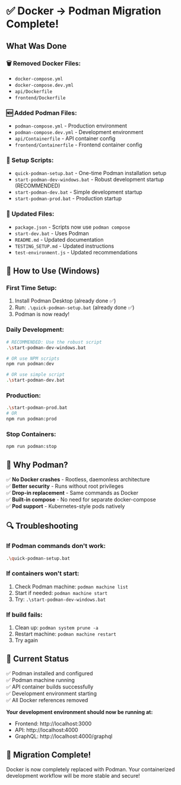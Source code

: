 # ✅ Docker → Podman Migration Complete!

## What Was Done

### 🗑️ Removed Docker Files:
- `docker-compose.yml`
- `docker-compose.dev.yml` 
- `api/Dockerfile`
- `frontend/Dockerfile`

### 🆕 Added Podman Files:
- `podman-compose.yml` - Production environment
- `podman-compose.dev.yml` - Development environment
- `api/Containerfile` - API container config
- `frontend/Containerfile` - Frontend container config

### 🔧 Setup Scripts:
- `quick-podman-setup.bat` - One-time Podman installation setup
- `start-podman-dev-windows.bat` - Robust development startup (RECOMMENDED)
- `start-podman-dev.bat` - Simple development startup
- `start-podman-prod.bat` - Production startup

### 📝 Updated Files:
- `package.json` - Scripts now use `podman compose`
- `start-dev.bat` - Uses Podman
- `README.md` - Updated documentation
- `TESTING_SETUP.md` - Updated instructions
- `test-environment.js` - Updated recommendations

## 🚀 How to Use (Windows)

### First Time Setup:
1. Install Podman Desktop (already done ✅)
2. Run: `.\quick-podman-setup.bat` (already done ✅)
3. Podman is now ready!

### Daily Development:
```bash
# RECOMMENDED: Use the robust script
.\start-podman-dev-windows.bat

# OR use NPM scripts
npm run podman:dev

# OR use simple script
.\start-podman-dev.bat
```

### Production:
```bash
.\start-podman-prod.bat
# OR
npm run podman:prod
```

### Stop Containers:
```bash
npm run podman:stop
```

## 🎯 Why Podman?

✅ **No Docker crashes** - Rootless, daemonless architecture  
✅ **Better security** - Runs without root privileges  
✅ **Drop-in replacement** - Same commands as Docker  
✅ **Built-in compose** - No need for separate docker-compose  
✅ **Pod support** - Kubernetes-style pods natively  

## 🔍 Troubleshooting

### If Podman commands don't work:
```bash
.\quick-podman-setup.bat
```

### If containers won't start:
1. Check Podman machine: `podman machine list`
2. Start if needed: `podman machine start`
3. Try: `.\start-podman-dev-windows.bat`

### If build fails:
1. Clean up: `podman system prune -a`
2. Restart machine: `podman machine restart`
3. Try again

## 📍 Current Status

✅ Podman installed and configured  
✅ Podman machine running  
✅ API container builds successfully  
✅ Development environment starting  
✅ All Docker references removed  

**Your development environment should now be running at:**
- Frontend: http://localhost:3000
- API: http://localhost:4000
- GraphQL: http://localhost:4000/graphql

## 🎉 Migration Complete!

Docker is now completely replaced with Podman. Your containerized development workflow will be more stable and secure! 